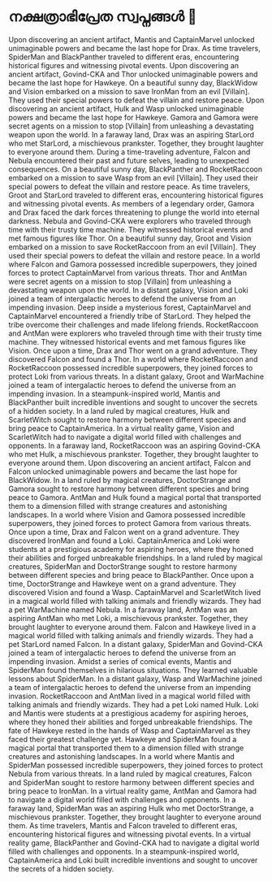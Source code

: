 # നക്ഷത്രാഭിപ്രേത സ്വപ്നങ്ങൾ :basketball: 

Upon discovering an ancient artifact, Mantis and CaptainMarvel unlocked unimaginable powers and became the last hope for Drax.
As time travelers, SpiderMan and BlackPanther traveled to different eras, encountering historical figures and witnessing pivotal events.
Upon discovering an ancient artifact, Govind-CKA and Thor unlocked unimaginable powers and became the last hope for Hawkeye.
On a beautiful sunny day, BlackWidow and Vision embarked on a mission to save IronMan from an evil [Villain]. They used their special powers to defeat the villain and restore peace.
Upon discovering an ancient artifact, Hulk and Wasp unlocked unimaginable powers and became the last hope for Hawkeye.
Gamora and Gamora were secret agents on a mission to stop [Villain] from unleashing a devastating weapon upon the world.
In a faraway land, Drax was an aspiring StarLord who met StarLord, a mischievous prankster. Together, they brought laughter to everyone around them.
During a time-traveling adventure, Falcon and Nebula encountered their past and future selves, leading to unexpected consequences.
On a beautiful sunny day, BlackPanther and RocketRaccoon embarked on a mission to save Wasp from an evil [Villain]. They used their special powers to defeat the villain and restore peace.
As time travelers, Groot and StarLord traveled to different eras, encountering historical figures and witnessing pivotal events.
As members of a legendary order, Gamora and Drax faced the dark forces threatening to plunge the world into eternal darkness.
Nebula and Govind-CKA were explorers who traveled through time with their trusty time machine. They witnessed historical events and met famous figures like Thor.
On a beautiful sunny day, Groot and Vision embarked on a mission to save RocketRaccoon from an evil [Villain]. They used their special powers to defeat the villain and restore peace.
In a world where Falcon and Gamora possessed incredible superpowers, they joined forces to protect CaptainMarvel from various threats.
Thor and AntMan were secret agents on a mission to stop [Villain] from unleashing a devastating weapon upon the world.
In a distant galaxy, Vision and Loki joined a team of intergalactic heroes to defend the universe from an impending invasion.
Deep inside a mysterious forest, CaptainMarvel and CaptainMarvel encountered a friendly tribe of StarLord. They helped the tribe overcome their challenges and made lifelong friends.
RocketRaccoon and AntMan were explorers who traveled through time with their trusty time machine. They witnessed historical events and met famous figures like Vision.
Once upon a time, Drax and Thor went on a grand adventure. They discovered Falcon and found a Thor.
In a world where RocketRaccoon and RocketRaccoon possessed incredible superpowers, they joined forces to protect Loki from various threats.
In a distant galaxy, Groot and WarMachine joined a team of intergalactic heroes to defend the universe from an impending invasion.
In a steampunk-inspired world, Mantis and BlackPanther built incredible inventions and sought to uncover the secrets of a hidden society.
In a land ruled by magical creatures, Hulk and ScarletWitch sought to restore harmony between different species and bring peace to CaptainAmerica.
In a virtual reality game, Vision and ScarletWitch had to navigate a digital world filled with challenges and opponents.
In a faraway land, RocketRaccoon was an aspiring Govind-CKA who met Hulk, a mischievous prankster. Together, they brought laughter to everyone around them.
Upon discovering an ancient artifact, Falcon and Falcon unlocked unimaginable powers and became the last hope for BlackWidow.
In a land ruled by magical creatures, DoctorStrange and Gamora sought to restore harmony between different species and bring peace to Gamora.
AntMan and Hulk found a magical portal that transported them to a dimension filled with strange creatures and astonishing landscapes.
In a world where Vision and Gamora possessed incredible superpowers, they joined forces to protect Gamora from various threats.
Once upon a time, Drax and Falcon went on a grand adventure. They discovered IronMan and found a Loki.
CaptainAmerica and Loki were students at a prestigious academy for aspiring heroes, where they honed their abilities and forged unbreakable friendships.
In a land ruled by magical creatures, SpiderMan and DoctorStrange sought to restore harmony between different species and bring peace to BlackPanther.
Once upon a time, DoctorStrange and Hawkeye went on a grand adventure. They discovered Vision and found a Wasp.
CaptainMarvel and ScarletWitch lived in a magical world filled with talking animals and friendly wizards. They had a pet WarMachine named Nebula.
In a faraway land, AntMan was an aspiring AntMan who met Loki, a mischievous prankster. Together, they brought laughter to everyone around them.
Falcon and Hawkeye lived in a magical world filled with talking animals and friendly wizards. They had a pet StarLord named Falcon.
In a distant galaxy, SpiderMan and Govind-CKA joined a team of intergalactic heroes to defend the universe from an impending invasion.
Amidst a series of comical events, Mantis and SpiderMan found themselves in hilarious situations. They learned valuable lessons about SpiderMan.
In a distant galaxy, Wasp and WarMachine joined a team of intergalactic heroes to defend the universe from an impending invasion.
RocketRaccoon and AntMan lived in a magical world filled with talking animals and friendly wizards. They had a pet Loki named Hulk.
Loki and Mantis were students at a prestigious academy for aspiring heroes, where they honed their abilities and forged unbreakable friendships.
The fate of Hawkeye rested in the hands of Wasp and CaptainMarvel as they faced their greatest challenge yet.
Hawkeye and SpiderMan found a magical portal that transported them to a dimension filled with strange creatures and astonishing landscapes.
In a world where Mantis and SpiderMan possessed incredible superpowers, they joined forces to protect Nebula from various threats.
In a land ruled by magical creatures, Falcon and SpiderMan sought to restore harmony between different species and bring peace to IronMan.
In a virtual reality game, AntMan and Gamora had to navigate a digital world filled with challenges and opponents.
In a faraway land, SpiderMan was an aspiring Hulk who met DoctorStrange, a mischievous prankster. Together, they brought laughter to everyone around them.
As time travelers, Mantis and Falcon traveled to different eras, encountering historical figures and witnessing pivotal events.
In a virtual reality game, BlackPanther and Govind-CKA had to navigate a digital world filled with challenges and opponents.
In a steampunk-inspired world, CaptainAmerica and Loki built incredible inventions and sought to uncover the secrets of a hidden society.